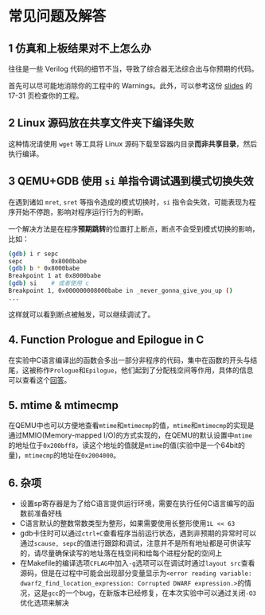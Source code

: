 # 常见问题及解答

## 1 仿真和上板结果对不上怎么办

往往是一些 Verilog 代码的细节不当，导致了综合器无法综合出与你预期的代码。

首先可以尽可能地消除你的工程中的 Warnings。此外，可以参考这份 [slides](http://www.ee.ncu.edu.tw/~jfli/vlsidi/lecture/Verilog-2012.pdf) 的 17-31 页检查你的工程。

## 2 Linux 源码放在共享文件夹下编译失败

这种情况请使用 `wget` 等工具将 Linux 源码下载至容器内目录**而非共享目录**，然后执行编译。

## 3 QEMU+GDB 使用 `si` 单指令调试遇到模式切换失效

在遇到诸如 `mret`, `sret` 等指令造成的模式切换时，`si` 指令会失效，可能表现为程序开始不停跑，影响对程序运行行为的判断。

一个解决方法是在程序**预期跳转**的位置打上断点，断点不会受到模式切换的影响，比如：

```bash
(gdb) i r sepc    
sepc        0x8000babe
(gdb) b * 0x8000babe
Breakpoint 1 at 0x8000babe
(gdb) si    # 或者使用 c
Breakpoint 1, 0x000000008000babe in _never_gonna_give_you_up ()
...
```

这样就可以看到断点被触发，可以继续调试了。

## 4. Function Prologue and Epilogue in C

在实验中C语言编译出的函数会多出一部分非程序的代码，集中在函数的开头与结尾，这被称作`Prologue`和`Epilogue`，他们起到了分配栈空间等作用，具体的信息可以查看这个[回答](https://stackoverflow.com/questions/14765406/function-prologue-and-epilogue-in-c)。

## 5. mtime & mtimecmp

在QEMU中也可以方便地查看`mtime`和`mtimecmp`的值，`mtime`和`mtimecmp`的实现是通过MMIO(Memory-mapped I/O)的方式实现的，在QEMU的默认设置中`mtime`的地址位于`0x200bff8`，读这个地址的值就是`mtime`的值(实验中是一个64bit的量)，`mtimecmp`的地址在`0x2004000`。

## 6. 杂项

* 设置sp寄存器是为了给C语言提供运行环境，需要在执行任何C语言编写的函数前准备好栈
* C语言默认的整数常数类型为整形，如果需要使用长整形使用`1L << 63`
* gdb卡住时可以通过`ctrl+C`查看程序当前运行状态，遇到非预期的异常时可以通过`scause, sepc`的值进行跟踪和调试，注意并不是所有地址都是可供读写的，请尽量确保读写的地址落在栈空间和给每个进程分配的空间上
* 在Makefile的编译选项`CFLAG`中加入`-g`选项可以在调试时通过`layout src`查看源码，但是在过程中可能会出现部分变量显示为`<error reading variable: dwarf2_find_location_expression: Corrupted DWARF expression.>`的情况，这是`gcc`的一个bug，在新版本已经修复，在本次实验中可以通过关闭`-O3`优化选项来解决